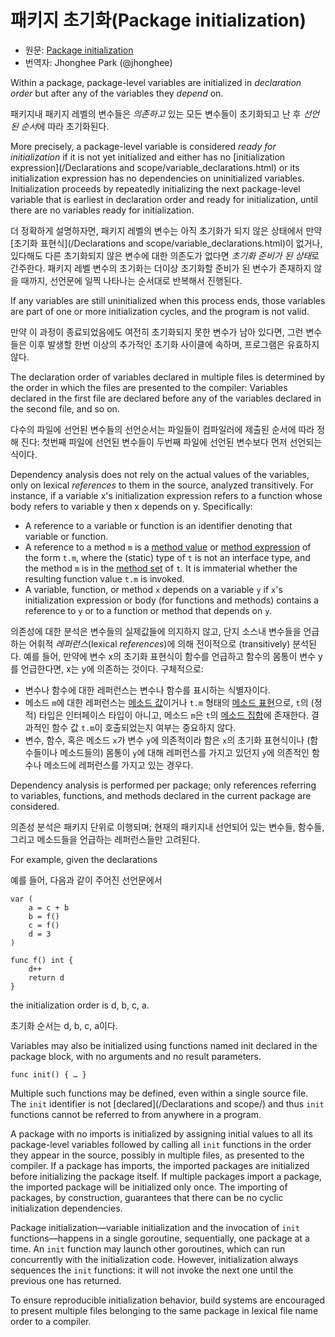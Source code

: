 # 패키지 초기화(Package initialization)

 * 원문: [Package initialization](https://golang.org/ref/spec#Package_initialization)
 * 번역자: Jhonghee Park (@jhonghee)

Within a package, package-level variables are initialized in *declaration order* but after any of the variables they *depend* on.

패키지내 패키지 레벨의 변수들은 *의존하고* 있는 모든 변수들이 초기화되고 난 후 *선언된 순서*에 따라 초기화된다.

More precisely, a package-level variable is considered *ready for initialization* if it is not yet initialized and either has no [initialization expression](/Declarations and scope/variable_declarations.html) or its initialization expression has no dependencies on uninitialized variables. Initialization proceeds by repeatedly initializing the next package-level variable that is earliest in declaration order and ready for initialization, until there are no variables ready for initialization.

더 정확하게 설명하자면, 패키지 레벨의 변수는 아직 초기화가 되지 않은 상태에서 만약 [초기화 표현식](/Declarations and scope/variable_declarations.html)이 없거나, 있다해도 다른 초기화되지 않은 변수에 대한 의존도가 없다면 *초기화 준비가 된 상태*로 간주한다. 패키지 레벨 변수의 초기화는 더이상 초기화할 준비가 된 변수가 존재하지 않을 때까지, 선언문에 일찍 나타나는 순서대로 반복해서 진행된다.

If any variables are still uninitialized when this process ends, those variables are part of one or more initialization cycles, and the program is not valid.

만약 이 과정이 종료되었음에도 여전히 초기화되지 못한 변수가 남아 있다면, 그런 변수들은 이후 발생할 한번 이상의 추가적인 초기화 사이클에 속하며, 프로그램은 유효하지 않다.

The declaration order of variables declared in multiple files is determined by the order in which the files are presented to the compiler: Variables declared in the first file are declared before any of the variables declared in the second file, and so on.

다수의 파일에 선언된 변수들의 선언순서는 파일들이 컴파일러에 제출된 순서에 따라 정해 진다: 첫번째 파일에 선언된 변수들이 두번째 파일에 선언된 변수보다 먼저 선언되는 식이다.

Dependency analysis does not rely on the actual values of the variables, only on lexical *references* to them in the source, analyzed transitively. For instance, if a variable x's initialization expression refers to a function whose body refers to variable y then x depends on y. Specifically:

  * A reference to a variable or function is an identifier denoting that variable or function.
  * A reference to a method `m` is a [method value](/Expressions/method_values.html) or [method expression](/Expressions/method_expressions.html) of the form `t.m`, where the (static) type of `t` is not an interface type, and the method `m` is in the [method set](/Types/method_sets.html) of `t`. It is immaterial whether the resulting function value `t.m` is invoked.
  * A variable, function, or method `x` depends on a variable `y` if `x`'s initialization expression or body (for functions and methods) contains a reference to `y` or to a function or method that depends on `y`.

의존성에 대한 분석은 변수들의 실제값들에 의지하지 않고, 단지 소스내 변수들을 언급하는 어휘적 *레퍼런스*(lexical *references*)에 의해 전이적으로 (transitively) 분석된다. 예를 들어, 만약에 변수 x의 초기화 표현식이 함수를 언급하고 함수의 몸통이 변수 y를 언급한다면, x는 y에 의존하는 것이다. 구체적으로:

 * 변수나 함수에 대한 레퍼런스는 변수나 함수를 표시하는 식별자이다.
 * 메소드 `m`에 대한 레퍼런스는 [메소드 값](/Expressions/method_values.html)이거나 `t.m` 형태의 [메소드 표현](/Expressions/method_expressions.html)으로, `t`의 (정적) 타입은 인터페이스 타입이 아니고, 메소드 `m`은 `t`의 [메소드 집합](/Types/method_sets.html)에 존재한다. 결과적인 함수 값 `t.m`이 호출되었는지 여부는 중요하지 않다.
 * 변수, 함수, 혹은 메소드 `x`가 변수 `y`에 의존적이라 함은 `x`의 초기화 표현식이나 (함수들이나 메소드들의) 몸통이 `y`에 대해 레퍼런스를 가지고 있던지 `y`에 의존적인 함수나 메소드에 레퍼런스를 가지고 있는 경우다.

Dependency analysis is performed per package; only references referring to variables, functions, and methods declared in the current package are considered.

의존성 분석은 패키지 단위로 이행되며; 현재의 패키지내 선언되어 있는 변수들, 함수들, 그리고 메소드들을 언급하는 레퍼런스들만 고려된다.

For example, given the declarations

예를 들어, 다음과 같이 주어진 선언문에서

```
var (
	a = c + b
	b = f()
	c = f()
	d = 3
)

func f() int {
	d++
	return d
}
```

the initialization order is d, b, c, a.

초기화 순서는 d, b, c, a이다.

Variables may also be initialized using functions named init declared in the package block, with no arguments and no result parameters.



```
func init() { … }
```

Multiple such functions may be defined, even within a single source file. The `init` identifier is not [declared](/Declarations and scope/) and thus `init` functions cannot be referred to from anywhere in a program.

A package with no imports is initialized by assigning initial values to all its package-level variables followed by calling all `init` functions in the order they appear in the source, possibly in multiple files, as presented to the compiler. If a package has imports, the imported packages are initialized before initializing the package itself. If multiple packages import a package, the imported package will be initialized only once. The importing of packages, by construction, guarantees that there can be no cyclic initialization dependencies.

Package initialization—variable initialization and the invocation of `init` functions—happens in a single goroutine, sequentially, one package at a time. An `init` function may launch other goroutines, which can run concurrently with the initialization code. However, initialization always sequences the `init` functions: it will not invoke the next one until the previous one has returned.

To ensure reproducible initialization behavior, build systems are encouraged to present multiple files belonging to the same package in lexical file name order to a compiler.
